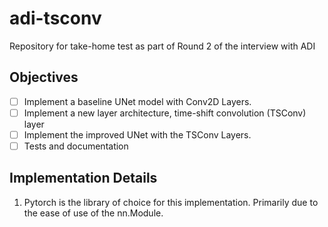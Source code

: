 # adi-tsconv

Repository for take-home test as part of Round 2 of the interview with ADI

## Objectives

- [ ] Implement a baseline UNet model with Conv2D Layers.
- [ ] Implement a new layer architecture, time-shift convolution (TSConv) layer
- [ ] Implement the improved UNet with the TSConv Layers.
- [ ] Tests and documentation

## Implementation Details

1. Pytorch is the library of choice for this implementation. Primarily due to the ease of use of the nn.Module.

